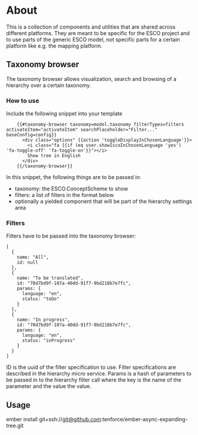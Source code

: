 # About
This is a collection of components and utilities that are shared across different platforms. They are meant to be specific for the ESCO project and to use parts of the generic ESCO model, not specific parts for a certain platform like e.g. the mapping platform.

## Taxonomy browser
The taxonomy browser allows visualization, search and browsing of a hierarchy over a certain taxonomy.

### How to use
Include the following snippet into your template
```
    {{#taxonomy-browser taxonomy=model.taxonomy filterTypes=filters activateItem="activateItem" searchPlaceholder="Filter..." baseConfig=config}}
      <div class="options" {{action 'toggleDisplayInChosenLanguage'}}>
        <i class="fa {{if (eq user.showIscoInChosenLanguage 'yes') 'fa-toggle-off' 'fa-toggle-on'}}"></i>
        Show tree in English
      </div>
    {{/taxonomy-browser}}
```
In this snippet, the following things are to be passed in:
- taxonomy: the ESCO.ConceptScheme to show
- filters: a list of filters in the format below
- optionally a yielded component that will be part of the hierarchy settings area

### Filters
Filters have to be passed into the taxonomy browser:
```
[
  {
    name: "All",
    id: null
  },
  {
    name: "To be translated",
    id: "70d7bd9f-107a-40dd-91f7-9bd210b7e7fc",
    params: {
      language: "en",
      status: "toDo"
    }
  },
  {
    name: "In progress",
    id: "70d7bd9f-107a-40dd-91f7-9bd210b7e7fc",
    params: {
      language: "en", 
      status: "inProgress"
    }
  }
]
```
ID is the uuid of the filter specification to use. Filter specifications are described in the hierarchy micro service. Params is a hash of parameters to be passed in to the hierarchy filter call where the key is the name of the parameter and the value the value.

## Usage
ember install git+ssh://git@github.com:tenforce/ember-async-expanding-tree.git
